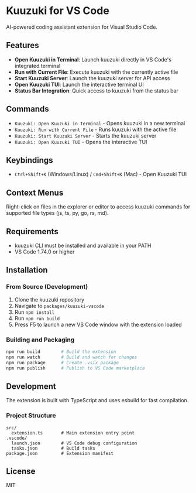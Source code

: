 # Kuuzuki for VS Code

AI-powered coding assistant extension for Visual Studio Code.

## Features

- **Open Kuuzuki in Terminal**: Launch kuuzuki directly in VS Code's integrated terminal
- **Run with Current File**: Execute kuuzuki with the currently active file
- **Start Kuuzuki Server**: Launch the kuuzuki server for API access
- **Open Kuuzuki TUI**: Launch the interactive terminal UI
- **Status Bar Integration**: Quick access to kuuzuki from the status bar

## Commands

- `Kuuzuki: Open Kuuzuki in Terminal` - Opens kuuzuki in a new terminal
- `Kuuzuki: Run with Current File` - Runs kuuzuki with the active file
- `Kuuzuki: Start Kuuzuki Server` - Starts the kuuzuki server
- `Kuuzuki: Open Kuuzuki TUI` - Opens the interactive TUI

## Keybindings

- `Ctrl+Shift+K` (Windows/Linux) / `Cmd+Shift+K` (Mac) - Open Kuuzuki TUI

## Context Menus

Right-click on files in the explorer or editor to access kuuzuki commands for supported file types (js, ts, py, go, rs, md).

## Requirements

- kuuzuki CLI must be installed and available in your PATH
- VS Code 1.74.0 or higher

## Installation

### From Source (Development)

1. Clone the kuuzuki repository
2. Navigate to `packages/kuuzuki-vscode`
3. Run `npm install`
4. Run `npm run build`
5. Press F5 to launch a new VS Code window with the extension loaded

### Building and Packaging

```bash
npm run build        # Build the extension
npm run watch        # Build and watch for changes
npm run package      # Create .vsix package
npm run publish      # Publish to VS Code marketplace
```

## Development

The extension is built with TypeScript and uses esbuild for fast compilation.

### Project Structure

```
src/
  extension.ts       # Main extension entry point
.vscode/
  launch.json        # VS Code debug configuration
  tasks.json         # Build tasks
package.json         # Extension manifest
```

## License

MIT